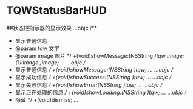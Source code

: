 # TQWStatusBarHUD
##状态栏指示器的显示效果
...objc
/**
 * 显示普通信息
 * @param tqw       文字
 * @param image     图片
 */
+(void)showMessage:(NSString *)tqw image:(UIImage *)image;
...
...objc
/**
 * 显示普通信息
 */
+(void)showMessage:(NSString *)tqw;
...
...objc
/**
 * 显示成功信息
 */
+(void)showSuccess:(NSString *)tqw;
...
...objc
/**
 * 显示失败信息
 */
+(void)showError:(NSString *)tqw;
...
...objc
/**
 * 显示正在处理的信息
 */
+(void)showLoading:(NSString *)tqw;
...
...objc
/**
 * 隐藏
 */
+(void)dismiss;
...
